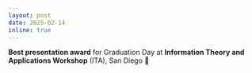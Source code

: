 ```yaml
---
layout: post
date: 2025-02-14
inline: true
---
```


**Best presentation award** for Graduation Day at **Information Theory and Applications Workshop** (ITA), San Diego 🎉

